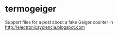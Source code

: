 # termogeiger
Support files for a post about a fake Geiger counter in http://electronicayciencia.blogspot.com

